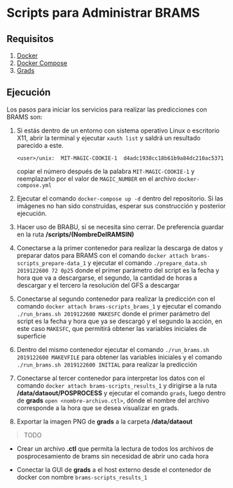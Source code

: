 # Scripts para Administrar BRAMS

## Requisitos

1. [Docker](https://docs.docker.com/install/)
2. [Docker Compose](https://docs.docker.com/compose/)
3. [Grads](http://cola.gmu.edu/grads/)

## Ejecución

Los pasos para iniciar los servicios para realizar las predicciones con BRAMS son:


1. Si estás dentro de un entorno con sistema operativo Linux o escritorio X11, abrir la terminal y ejecutar `xauth list` y saldrá un resultado parecido a este.

    `<user>/unix:  MIT-MAGIC-COOKIE-1  d4adc1938cc18b61b9a84dc210ac5371`
    
    copiar el número después de la palabra `MIT-MAGIC-COOKIE-1` y reemplazarlo por el valor de `MAGIC_NUMBER` en el archivo `docker-compose.yml`

2. Ejecutar el comando `docker-compose up -d` dentro del repositorio. Si las imágenes no han sido construidas, esperar sus construcción y posterior ejecución. 

3. Hacer uso de BRABU, si se necesita sino cerrar. De preferencia guardar en la ruta **/scripts/(NombreDelRAMSIN)**

4. Conectarse a la primer contenedor para realizar la descarga de datos y preparar datos para BRAMS con el comando `docker attach brams-scripts_prepare-data_1` y ejecutar el comando `./prepare_data.sh 2019122600 72 0p25` donde el primer parámetro del script es la fecha y hora que va a descargarse, el segundo, la cantidad de horas a descargar y el tercero la resolución del GFS a descargar 

5. Conectarse al segundo contenedor para realizar la predicción con el comando `docker attach brams-scripts_brams_1` y ejecutar el comando `./run_brams.sh 2019122600 MAKESFC` donde el primer parámetro del script es la fecha y hora que ya se descargó y el segundo la acción, en este caso `MAKESFC`, que permitirá obtener las variables iniciales de superficie

6. Dentro del mismo contenedor ejecutar el comando `./run_brams.sh 2019122600 MAKEVFILE` para obtener las variables iniciales y el comando `./run_brams.sh 2019122600 INITIAL` para realizar la predicción

7. Conectarse al tercer contenedor para interpretar los datos con el comando `docker attach brams-scripts_results_1` y dirigirse a la ruta **/data/dataout/POSPROCESS** y ejecutar el comando `grads`, luego dentro de **grads** `open <nombre-archivo.ctl>`, dónde el nombre del archivo corresponde a la hora que se desea visualizar en grads.

8. Exportar la imagen PNG de **grads** a la carpeta **/data/dataout**

> TODO

- Crear un archivo **.ctl** que permita la lectura de todos los archivos de posprocesamiento de brams sin necesidad de abrir uno cada hora

- Conectar la GUI de **grads** a el host externo desde el contenedor de docker con nombre `brams-scripts_results_1`